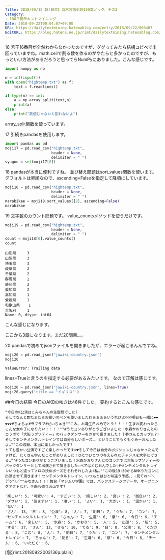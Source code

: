 ```yaml
---
Title: 2018/09/15【84日目】自然言語処理100本ノック、その3
Category:
- 180日間テキストマイニング
Date: 2018-09-22T00:04:07+09:00
URL: https://dailytextmining.hatenablog.com/entry/2018/09/22/000407
EditURL: https://blog.hatena.ne.jp/rimt/dailytextmining.hatenablog.com/atom/entry/10257846132636612612
---
```


16
若干16番目が全然わからなかったのですが、ググってみたら結構コピペで出回っていますね。math.ceilで割る数を作るのがやたらと多かったのですが、もっといい方法があるだろうと思ってらNumPyにありました。こんな感じです。
```python
import numpy as np

n = int(input())
with open("hightemp.txt") as f:
    text = f.readlines()

if type(n) == int:
    a = np.array_split(text,n)
    print(a)
else:
    print("数値じゃないと割れないよ")
```
array_split関数を使っています。

17
引続きpandasを使用します。
```python
import pandas as pd
moji17 = pd.read_csv("hightemp.txt", 
                     header = None,
                     delimiter = " ")
syugou = set(moji17[0])
```

18
pandasが本当に便利ですね。
並び替え問題はsort_values関数を使います。デフォルトは昇順なので、ascending=Falseを指定して降順にしています。
```python
moji18 = pd.read_csv("hightemp.txt", 
                     header = None,
                     delimiter = " ")
narabikae = moji18.sort_values([2], ascending=False) 
narabikae
```

19
文字数のカウント問題です。
value_countsメソッドを使うだけです。

```python
moji19 = pd.read_csv("hightemp.txt", 
                     header = None,
                     delimiter = " ")
count = moji18[0].value_counts() 
count
```
```
山形県     3
山梨県     3
埼玉県     3
岐阜県     2
千葉県     2
群馬県     2
静岡県     2
愛知県     2
高知県     1
愛媛県     1
和歌山県    1
大阪府     1
Name: 0, dtype: int64
```
こんな感じになります。

ここから3章になります。まだ20問目。。。

20
pandasで初めてjsonファイルを開きましたが、エラーが起こるんんですね。
```python
moji20 = pd.read_json("jawiki-country.json")
moji20
```
```
ValueError: Trailing data
```
lines=Trueと言うのを指定する必要があるみたいです。
なので正解は感じです。
```python
moji20 = pd.read_json("jawiki-country.json", lines=True)
moji20.query('title == "イギリス"')
```

##今日の結果
今日のAKBの呟きは46件でした。
要約するとこんな感じです。
```
"今日のK公演はこみちゃんの生誕祭でした?
そしてなんと❗️❗️❗️たまたまお揃いのペンを使いましたわぁぁぁぁいうれぴよ☺️☺️☺️明日も一緒に❤️❤️❤️❤️❤️#ちょちょ#ラブラブ#だいちゅき""こみ、お誕生日おめでとう！！！！生まれ変わったらこんな女の子になりたい！！！！""#うたコンありがとうございました！水森かおりさんとのコラボで「大阪ラプソディー」のバックダンサーをさせて頂きました！十夢さんとカップル?♡そしてセンチメンタルトレインでは自分らしいポーズ、、ということでもぐもぐみーおんしたよ…""この収録、本当に楽しかったです?
とても温かい公演ですごく楽しかったです︎☺︎♥そして今日は自分のポジションじゃなかったんですけど、たくさん学んだことがありました！ひとつひとつの与えられたチャンスを大事にできる…""#うたコンありがとうございました！水森かおりさんとのコラボでは大阪ラプソディーのバックダンサーとして出演させて頂きました☆ペアはとむおんでした♡#センチメンタルトレインいつもと違ってソロの決めポーズをそれぞれしたよ♪私…""この後19:30からNHKうたコンに出演させて頂きます！センチメンタルトレイン、いつもとはひと味違う予感、、☆見てね〜＼(^o^)／""みなさん！！！舞台『マジムリ学園』では、バックステージツアーや、オープニングアクトなど、企画も盛り沢山です?
```
```
'楽しい': 5, '可愛い': 4, 'すごい': 3, '嬉しい': 2, '良い': 2, '面白い': 2, 'ダサい': 1, '気まずい': 1, '凄い': 1, 'よい': 1, '大きい': 1, '温かい': 1, 'ない': 1
'さん': 13, '日': 8, '公演': 8, 'ん': 7, '明日': 7, 'うた': 7, 'コン': 7, 'センチメンタルトレイン': 7, 'ちゃん': 7, '生誕': 6, '祭': 6, '今日': 6, 'チーム': 6, '楽しい': 5, '水森': 5, 'かおり': 5, '人': 5, '出演': 5, '私': 5,
'する': 27, 'さん': 13, 'せる': 10, 'てる': 9, '日': 8, '公演': 8, 'くださる': 8, 'こむ': 8, 'ん': 7, '明日': 7, 'うた': 7, 'コン': 7, 'センチメンタルトレイン': 7, 'ちゃん': 7, '見る': 7, '生誕': 6, '祭': 6, '今日': 6, 'チーム': 6, 'いただく': 6,
```
[f:id:rimt:20180922003136p:plain]
